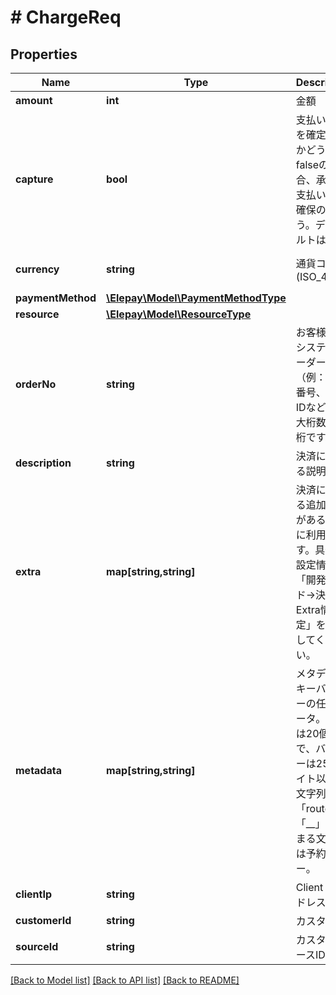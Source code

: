 # # ChargeReq

## Properties

Name | Type | Description | Notes
------------ | ------------- | ------------- | -------------
**amount** | **int** | 金額 | 
**capture** | **bool** | 支払い処理を確定するかどうか falseの場合、承認と支払い額の確保のみ行う。デフォルトはtrue | [optional] [default to true]
**currency** | **string** | 通貨コード (ISO_4217) | [optional] [default to 'JPY']
**paymentMethod** | [**\Elepay\Model\PaymentMethodType**](PaymentMethodType.md) |  | 
**resource** | [**\Elepay\Model\ResourceType**](ResourceType.md) |  | [optional] 
**orderNo** | **string** | お客様側のシステムオーダーNo（例：注文番号、決済IDなど） 最大桁数は50桁です。 | 
**description** | **string** | 決済に関する説明 | [optional] 
**extra** | **map[string,string]** | 決済に関する追加情報がある場合に利用します。具体的設定情報は「開発ガイド-&gt;決済Extra情報設定」を参照してください。 | [optional] 
**metadata** | **map[string,string]** | メタデータ キーバリューの任意データ。 キーは20個まで、バリューは255バイト以内の文字列。 「route」、「__」で始まる文字列は予約キー。 | [optional] 
**clientIp** | **string** | Client IP アドレス | [optional] 
**customerId** | **string** | カスタマID | [optional] 
**sourceId** | **string** | カスタマソースID | [optional] 

[[Back to Model list]](../../README.md#documentation-for-models) [[Back to API list]](../../README.md#documentation-for-api-endpoints) [[Back to README]](../../README.md)


